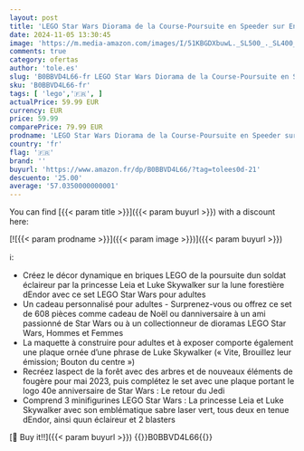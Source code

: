 ```yaml
---
layout: post
title: 'LEGO Star Wars Diorama de la Course-Poursuite en Speeder sur Endor - Maquette et Modélisme avec Luke Skywalker  Princesse Leia et Scout Trooper Plus Speeder Bikes - Collection Le Retour du Jedi 75353'
date: 2024-11-05 13:30:45
image: 'https://m.media-amazon.com/images/I/51KBGDXbuwL._SL500_._SL400_.jpg'
comments: true
category: ofertas
author: 'tole.es'
slug: 'B0BBVD4L66-fr LEGO Star Wars Diorama de la Course-Poursuite en Speeder...'
sku: 'B0BBVD4L66-fr'
tags: [ 'lego','🇫🇷', ]
actualPrice: 59.99 EUR
currency: EUR
price: 59.99
comparePrice: 79.99 EUR
prodname: 'LEGO Star Wars Diorama de la Course-Poursuite en Speeder sur Endor - Maquette et Modélisme avec Luke Skywalker  Princesse Leia et Scout Trooper Plus Speeder Bikes - Collection Le Retour du Jedi 75353'
country: 'fr'
flag: '🇫🇷'
brand: ''
buyurl: 'https://www.amazon.fr/dp/B0BBVD4L66/?tag=tolees0d-21'
descuento: '25.00'
average: '57.0350000000001'
---
```


You can find [{{< param title >}}]({{< param buyurl >}}) with a discount here:

[![{{< param prodname >}}]({{< param image >}})]({{< param buyurl >}})

ℹ️:

- Créez le décor dynamique en briques LEGO de la poursuite dun soldat éclaireur par la princesse Leia et Luke Skywalker sur la lune forestière dEndor avec ce set LEGO Star Wars pour adultes
- Un cadeau personnalisé pour adultes - Surprenez-vous ou offrez ce set de 608 pièces comme cadeau de Noël ou danniversaire à un ami passionné de Star Wars ou à un collectionneur de dioramas LEGO Star Wars, Hommes et Femmes
- La maquette à construire pour adultes et à exposer comporte également une plaque ornée d’une phrase de Luke Skywalker (« Vite, Brouillez leur émission; Bouton du centre »)
- Recréez laspect de la forêt avec des arbres et de nouveaux éléments de fougère pour mai 2023, puis complétez le set avec une plaque portant le logo 40e anniversaire de Star Wars : Le retour du Jedi
- Comprend 3 minifigurines LEGO Star Wars : La princesse Leia et Luke Skywalker avec son emblématique sabre laser vert, tous deux en tenue dEndor, ainsi quun éclaireur et 2 blasters

[🛒 Buy it!!]({{< param buyurl >}})
{{<world>}}B0BBVD4L66{{</world>}}
